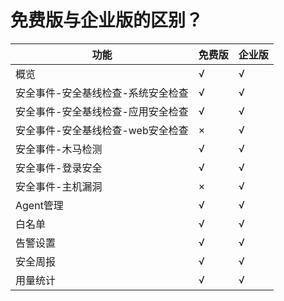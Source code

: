 

# 免费版与企业版的区别？

| 功能                                      | 免费版                   | 企业版 |
| --------------------------------------- | --------------------- | --- |
| 概览                                      | √                     | √   |
| 安全事件-安全基线检查-系统安全检查                      | √                     | √   |
| 安全事件-安全基线检查-应用安全检查                      | √                     | √   |
| <wrap em>安全事件-安全基线检查-web安全检查</wrap> | <wrap em>×</wrap> | √   |
| 安全事件-木马检测                               | √                     | √   |
| 安全事件-登录安全                               | √                     | √   |
| <wrap em>安全事件-主机漏洞</wrap>           | <wrap em>×</wrap> | √   |
| Agent管理                                 | √                     | √   |
| 白名单                                     | √                     | √   |
| 告警设置                                    | √                     | √   |
| 安全周报                                    | √                     | √   |
| 用量统计                                    | √                     | √   |
